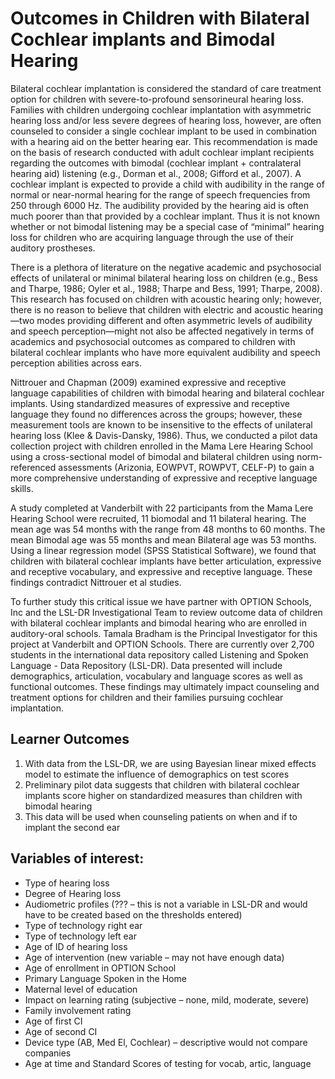 Outcomes in Children with Bilateral Cochlear implants and Bimodal Hearing
=========================================================================

Bilateral cochlear implantation is considered the standard of care treatment option for children with severe-to-profound sensorineural hearing loss. Families with children undergoing cochlear implantation with asymmetric hearing loss and/or less severe degrees of hearing loss, however, are often counseled to consider a single cochlear implant to be used in combination with a hearing aid on the better hearing ear. This recommendation is made on the basis of research conducted with adult cochlear implant recipients regarding the outcomes with bimodal (cochlear implant + contralateral hearing aid) listening (e.g., Dorman et al., 2008; Gifford et al., 2007). A cochlear implant is expected to provide a child with audibility in the range of normal or near-normal hearing for the range of speech frequencies from 250 through 6000 Hz. The audibility provided by the hearing aid is often much poorer than that provided by a cochlear implant. Thus it is not known whether or not bimodal listening may be a special case of “minimal” hearing loss for children who are acquiring language through the use of their auditory prostheses.

There is a plethora of literature on the negative academic and psychosocial effects of unilateral or minimal bilateral hearing loss on children (e.g., Bess and Tharpe, 1986; Oyler et al., 1988; Tharpe and Bess, 1991; Tharpe, 2008). This research has focused on children with acoustic hearing only; however, there is no reason to believe that children with electric and acoustic hearing—two modes providing different and often asymmetric levels of audibility and speech perception—might not also be affected negatively in terms of academics and psychosocial outcomes as compared to children with bilateral cochlear implants who have more equivalent audibility and speech perception abilities across ears.

Nittrouer and Chapman (2009) examined expressive and receptive language capabilities of children with bimodal hearing and bilateral cochlear implants. Using standardized measures of expressive and receptive language they found no differences across the groups; however, these measurement tools are known to be insensitive to the effects of unilateral hearing loss (Klee & Davis-Dansky, 1986). Thus, we conducted a pilot data collection project with children enrolled in the Mama Lere Hearing School using a cross-sectional model of bimodal and bilateral children using norm-referenced assessments (Arizonia, EOWPVT, ROWPVT, CELF-P) to gain a more comprehensive understanding of expressive and receptive language skills.

A study completed at Vanderbilt with 22 participants from the Mama Lere Hearing School were recruited, 11 biomodal and 11 bilateral hearing. The mean age was 54 months with the range from 48 months to 60 months. The mean Bimodal age was 55 months and mean Bilateral age was 53 months. Using a linear regression model (SPSS Statistical Software), we found that children with bilateral cochlear implants have better articulation, expressive and receptive vocabulary, and expressive and receptive language. These findings contradict Nittrouer et al studies.

To further study this critical issue we have partner with OPTION Schools, Inc and the LSL-DR Investigational Team to review outcome data of children with bilateral cochlear implants and bimodal hearing who are enrolled in auditory-oral schools. Tamala Bradham is the Principal Investigator for this project at Vanderbilt and OPTION Schools. There are currently over 2,700 students in the international data repository called Listening and Spoken Language - Data Repository (LSL-DR). Data presented will include demographics, articulation, vocabulary and language scores as well as functional outcomes. These findings may ultimately impact counseling and treatment options for children and their families pursuing cochlear implantation.

## Learner Outcomes

1. With data from the LSL-DR, we are using Bayesian linear mixed effects model to estimate the influence of demographics on test scores
2. Preliminary pilot data suggests that children with bilateral cochlear implants score higher on standardized measures than children with bimodal hearing
3. This data will be used when counseling patients on when and if to implant the second ear

## Variables of interest:

* Type of hearing loss
* Degree of Hearing loss
* Audiometric profiles (??? – this is not a variable in LSL-DR and would have to be created based on the thresholds entered)
* Type of technology right ear
* Type of technology left ear
* Age of ID of hearing loss
* Age of intervention (new variable – may not have enough data)
* Age of enrollment in OPTION School
* Primary Language Spoken in the Home
* Maternal level of education
* Impact on learning rating (subjective – none, mild, moderate, severe)
* Family involvement rating
* Age of first CI
* Age of second CI
* Device type (AB, Med El, Cochlear) – descriptive would not compare companies
* Age at time and Standard Scores of testing for vocab, artic, language